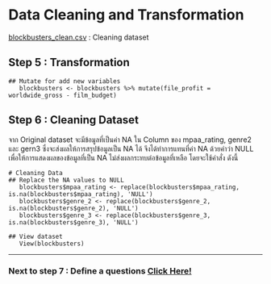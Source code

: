 # Data Cleaning and Transformation
[blockbusters_clean.csv](https://github.com/sit-2021-int214/021-Worldwide-Blockbusters-2019-1977/blob/main/blockbusters_clean.csv) : Cleaning dataset

## Step 5 : Transformation
```
## Mutate for add new variables
   blockbusters <- blockbusters %>% mutate(file_profit = worldwide_gross - film_budget)
```   

## Step 6 : Cleaning Dataset

จาก Original dataset จะมีข้อมูลที่เป็นค่า NA ใน Column ของ mpaa_rating, genre2 และ gern3 ซึ่งจะส่งผลให้การสรุปข้อมูลเป็น NA ได้ 
จึงได้ทำการแทนที่ค่า NA ด้วยคำว่า NULL เพื่อให้การแสดงผลของข้อมูลที่เป็น NA ไม่ส่งผลกระทบต่อข้อมูลที่เหลือ โดยจะใช้คำสั่ง ดังนี้

```
# Cleaning Data
## Replace the NA values to NULL
   blockbusters$mpaa_rating <- replace(blockbusters$mpaa_rating, is.na(blockbusters$mpaa_rating), 'NULL')
   blockbusters$genre_2 <- replace(blockbusters$genre_2, is.na(blockbusters$genre_2), 'NULL')
   blockbusters$genre_3 <- replace(blockbusters$genre_3, is.na(blockbusters$genre_3), 'NULL')

## View dataset
   View(blockbusters) 
```
---
### Next to step 7 : Define a questions [Click Here!](https://github.com/sit-2021-int214/021-Worldwide-Blockbusters-2019-1977/blob/main/step7_define_question.md)

